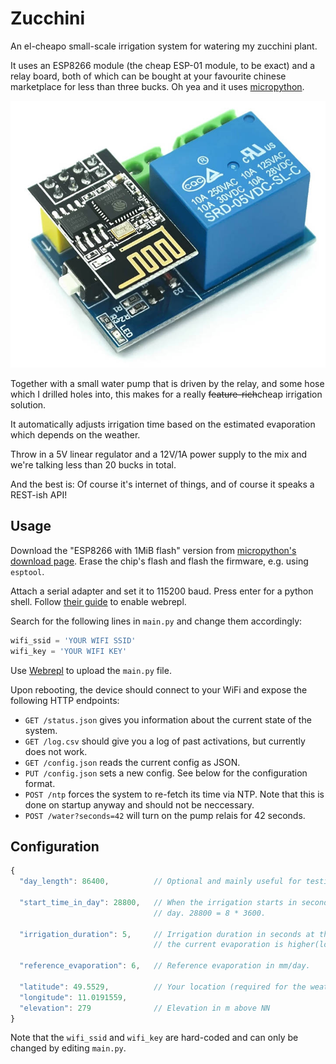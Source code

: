 # Zucchini

An el-cheapo small-scale irrigation system for watering my zucchini plant.

It uses an ESP8266 module (the cheap ESP-01 module, to be exact) and a relay board, both of which
can be bought at your favourite chinese marketplace for less than three bucks.  Oh yea and it uses
[micropython](https://micropython.org/).

![Photo of the ESP8266 relay board](esp_relay.jpg)

Together with a small water pump that is driven by the relay, and some hose which I drilled holes
into, this makes for a really ~~feature-rich~~cheap irrigation solution.

It automatically adjusts irrigation time based on the estimated evaporation which depends on the
weather.

Throw in a 5V linear regulator and a 12V/1A power supply to the mix and we're talking less than 20
bucks in total.

And the best is: Of course it's internet of things, and of course it speaks a REST-ish API!

## Usage

Download the "ESP8266 with 1MiB flash" version from [micropython's download
page](https://micropython.org/download/?mcu=esp8266). Erase the chip's flash and flash the firmware,
e.g. using `esptool`.

Attach a serial adapter and set it to 115200 baud. Press enter for a python shell.  Follow [their
guide](https://docs.micropython.org/en/latest/esp8266/tutorial/intro.html) to enable webrepl.

Search for the following lines in `main.py` and change them accordingly:

```python
wifi_ssid = 'YOUR WIFI SSID'
wifi_key = 'YOUR WIFI KEY'
```

Use [Webrepl](http://micropython.org/webrepl) to upload the `main.py` file.

Upon rebooting, the device should connect to your WiFi and expose the following HTTP endpoints:

- `GET /status.json` gives you information about the current state of the system.
- `GET /log.csv` should give you a log of past activations, but currently does not work.
- `GET /config.json` reads the current config as JSON.
- `PUT /config.json` sets a new config. See below for the configuration format.
- `POST /ntp` forces the system to re-fetch its time via NTP. Note that this is done on startup
  anyway and should not be neccessary.
- `POST /water?seconds=42` will turn on the pump relais for 42 seconds.

## Configuration

```javascript
{
  "day_length": 86400,          // Optional and mainly useful for testing

  "start_time_in_day": 28800,   // When the irrigation starts in seconds after the start of a
                                // day. 28800 = 8 * 3600.
  
  "irrigation_duration": 5,     // Irrigation duration in seconds at the reference evaporation. If
                                // the current evaporation is higher(lower), this gets scaled up(down)
  
  "reference_evaporation": 6,   // Reference evaporation in mm/day.
  
  "latitude": 49.5529,          // Your location (required for the weather forecast)
  "longitude": 11.0191559,
  "elevation": 279              // Elevation in m above NN
}
```

Note that the `wifi_ssid` and `wifi_key` are hard-coded and can only be changed by editing `main.py`.
